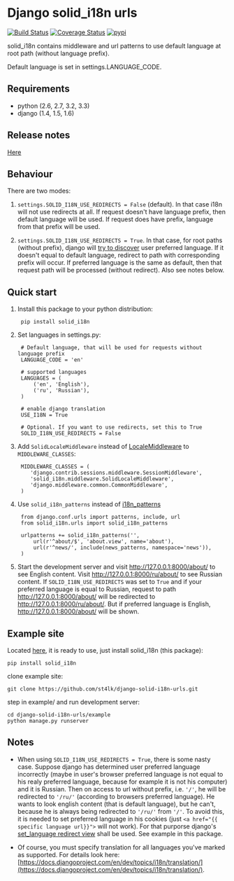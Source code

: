 Django solid_i18n urls
=====

[![Build Status](https://travis-ci.org/st4lk/django-solid-i18n-urls.png?branch=master)](https://travis-ci.org/st4lk/django-solid-i18n-urls) [![Coverage Status](https://coveralls.io/repos/st4lk/django-solid-i18n-urls/badge.png?branch=master)](https://coveralls.io/r/st4lk/django-solid-i18n-urls?branch=master) [![pypi](https://pypip.in/d/solid_i18n/badge.png)](https://crate.io/packages/solid_i18n/)

solid_i18n contains middleware and url patterns to use default language at root path (without language prefix).

Default language is set in settings.LANGUAGE_CODE.


Requirements
-----------

- python (2.6, 2.7, 3.2, 3.3)
- django (1.4, 1.5, 1.6)

Release notes
-------------

[Here](https://github.com/st4lk/django-solid-i18n-urls/blob/master/RELEASE_NOTES.md)


Behaviour
-----------

There are two modes:

 1. `settings.SOLID_I18N_USE_REDIRECTS = False` (default). In that case i18n
 will not use redirects at all. If request doesn't have language prefix,
 then default language will be used. If request does have prefix, language
 from that prefix will be used.

 2. `settings.SOLID_I18N_USE_REDIRECTS = True`. In that case, for root paths (without
 prefix), django will [try to discover](https://docs.djangoproject.com/en/dev/topics/i18n/translation/#how-django-discovers-language-preference) user preferred language. If it doesn't equal to default language, redirect to path with corresponding
 prefix will occur. If preferred language is the same as default, then that request
 path will be processed (without redirect). Also see notes below.


Quick start
-----------

1. Install this package to your python distribution:

        pip install solid_i18n

2. Set languages in settings.py:

        # Default language, that will be used for requests without language prefix
        LANGUAGE_CODE = 'en'

        # supported languages
        LANGUAGES = (
            ('en', 'English'),
            ('ru', 'Russian'),
        )

        # enable django translation
        USE_I18N = True

        # Optional. If you want to use redirects, set this to True
        SOLID_I18N_USE_REDIRECTS = False

3. Add `SolidLocaleMiddleware` instead of [LocaleMiddleware](https://docs.djangoproject.com/en/dev/topics/i18n/translation/#how-django-discovers-language-preference) to `MIDDLEWARE_CLASSES`:

        MIDDLEWARE_CLASSES = (
           'django.contrib.sessions.middleware.SessionMiddleware',
           'solid_i18n.middleware.SolidLocaleMiddleware',
           'django.middleware.common.CommonMiddleware',
        )

4. Use `solid_i18n_patterns` instead of [i18n_patterns](https://docs.djangoproject.com/en/dev/topics/i18n/translation/#django.conf.urls.i18n.i18n_patterns)

        from django.conf.urls import patterns, include, url
        from solid_i18n.urls import solid_i18n_patterns

        urlpatterns += solid_i18n_patterns('',
            url(r'^about/$', 'about.view', name='about'),
            url(r'^news/', include(news_patterns, namespace='news')),
        )

5. Start the development server and visit http://127.0.0.1:8000/about/ to see English content. Visit http://127.0.0.1:8000/ru/about/ to see Russian content. If `SOLID_I18N_USE_REDIRECTS` was set to `True` and if your preferred language is equal to Russian, request to path http://127.0.0.1:8000/about/ will be redirected to http://127.0.0.1:8000/ru/about/. But if preferred language is English, http://127.0.0.1:8000/about/ will be shown.


Example site
-----------

Located [here](https://github.com/st4lk/django-solid-i18n-urls/tree/master/example), it is ready to use, just install solid_i18n (this package):

    pip install solid_i18n

clone example site:

    git clone https://github.com/st4lk/django-solid-i18n-urls.git

step in  example/ and run development server:

    cd django-solid-i18n-urls/example
    python manage.py runserver


Notes
-----------

- When using `SOLID_I18N_USE_REDIRECTS = True`, there is some nasty case. Suppose django has determined user preferred language incorrectly (maybe in user's browser preferred language is not equal to his realy preferred language, because for example it is not his computer) and it is Russian. Then on access to url without prefix, i.e. `'/'`, he will be redirected to `'/ru/'` (according to browsers preferred language). He wants to look english content (that is default language), but he can't, because he is always being redirected to `'/ru/'` from `'/'`. To avoid this, it is needed to set preferred language in his cookies (just `<a href="{{ specific language url}}">` will not work). For that purporse django's [set_language redirect view](https://docs.djangoproject.com/en/dev/topics/i18n/translation/#the-set-language-redirect-view) shall be used. See example in this package.

- Of course, you must specify translation for all languages you've marked as supported. For details look here: [https://docs.djangoproject.com/en/dev/topics/i18n/translation/](https://docs.djangoproject.com/en/dev/topics/i18n/translation/).
